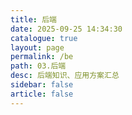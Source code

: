 ```yaml
---
title: 后端
date: 2025-09-25 14:34:30
catalogue: true
layout: page
permalink: /be
path: 03.后端
desc: 后端知识、应用方案汇总
sidebar: false
article: false
---
```

